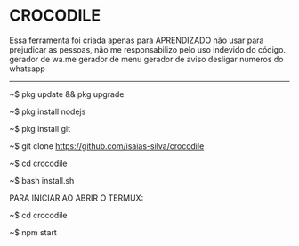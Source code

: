 # CROCODILE
Essa ferramenta foi criada apenas para APRENDIZADO não usar para prejudicar as pessoas, não me responsabilizo pelo uso indevido do código. gerador de wa.me gerador de menu gerador de aviso desligar numeros do whatsapp
_________________________________________________________________________________________________________________________________________________________________________________________________________________________
~$ pkg update && pkg upgrade

~$ pkg install nodejs

~$ pkg install git

~$ git clone https://github.com/isaias-silva/crocodile

~$ cd crocodile

~$ bash install.sh

PARA INICIAR AO ABRIR O TERMUX:

~$ cd crocodile

~$ npm start

